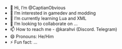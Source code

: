- 👋 Hi, I’m @CaptianObvious
- 👀 I’m interested in gamedev and modding
- 🌱 I’m currently learning Lua and XML
- 💞️ I’m looking to collaborate on ...
- 📫 How to reach me - @karahvi (Discord. Telegram) 
- 😄 Pronouns: He/Him
- ⚡ Fun fact: ...

<!---
CaptianObvious/CaptianObvious is a ✨ special ✨ repository because its `README.md` (this file) appears on your GitHub profile.
You can click the Preview link to take a look at your changes.
--->
